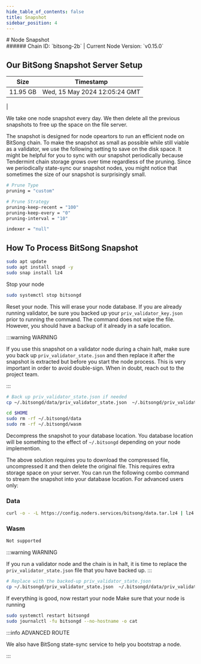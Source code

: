 ```yaml
---
hide_table_of_contents: false
title: Snapshot
sidebar_position: 4
---
```


<div class="h1-with-icon icon-bitsong">
# Node Snapshot
</div>
###### Chain ID: `bitsong-2b` | Current Node Version: `v0.15.0`

## Our BitSong Snapshot Server Setup

| Size   | Timestamp   |
|--------|-------------|
| 11.95 GB | Wed, 15 May 2024 12:05:24 GMT |


We take one node snapshot every day. We then delete all the previous snapshots to free up the space on the file server.

The snapshot is designed for node opeartors to run an efficient node on BitSong chain. To make the snapshot as small as possible while still viable as a validator, we use the following setting to save on the disk space. It might be helpful for you to sync with our snapshot periodically because Tendermint chain storage grows over time regardless of the pruning. Since we periodically state-sync our snapshot nodes, you might notice that sometimes the size of our snapshot is surprisingly small.

```bash title="app.toml"
# Prune Type
pruning = "custom"

# Prune Strategy
pruning-keep-recent = "100"
pruning-keep-every = "0"
pruning-interval = "10"
```

```bash title="config.toml"
indexer = "null"
```

## How To Process BitSong Snapshot
```bash
sudo apt update
sudo apt install snapd -y
sudo snap install lz4
```

Stop your node
```bash
sudo systemctl stop bitsongd
```
Reset your node. This will erase your node database. If you are already running validator, be sure you backed up your `priv_validator_key.json` prior to running the command. The command does not wipe the file. However, you should have a backup of it already in a safe location.

:::warning WARNING

If you use this snapshot on a validator node during a chain halt, make sure you back up `priv_validator_state.json` and then replace it after the snapshot is extracted but before you start the node process. This is very important in order to avoid double-sign. When in doubt, reach out to the project team.

:::

```bash
# Back up priv_validator_state.json if needed
cp ~/.bitsongd/data/priv_validator_state.json  ~/.bitsongd/priv_validator_state.json

cd $HOME
sudo rm -rf ~/.bitsongd/data
sudo rm -rf ~/.bitsongd/wasm
```

Decompress the snapshot to your database location. You database location will be something to the effect of `~/.bitsongd` depending on your node implemention.

The above solution requires you to download the compressed file, uncompressed it and then delete the original file. This requires extra storage space on your server. You can run the following combo command to stream the snapshot into your database location. For advanced users only:
### Data
```bash
curl -o - -L https://config.noders.services/bitsong/data.tar.lz4 | lz4 -d | tar -x -C ~/.bitsongd
```
### Wasm
```bash
Not supported
```

:::warning WARNING

If you run a validator node and the chain is in halt, it is time to replace the `priv_validator_state.json` file that you have backed up.
:::

```bash
# Replace with the backed-up priv_validator_state.json
cp ~/.bitsongd/priv_validator_state.json  ~/.bitsongd/data/priv_validator_state.json
```

If everything is good, now restart your node
Make sure that your node is running

```bash
sudo systemctl restart bitsongd
sudo journalctl -fu bitsongd --no-hostname -o cat
```

:::info ADVANCED ROUTE

We also have BitSong state-sync service to help you bootstrap a node.

:::
